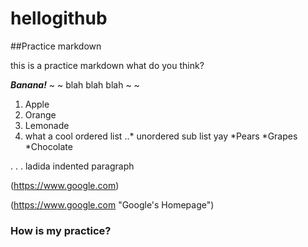 # hellogithub

##Practice markdown

this is a practice markdown
what do you think?

**_Banana!_**
~ ~ blah blah blah ~ ~


1. Apple
2. Orange
3. Lemonade
4. what a cool ordered list
	..* unordered sub list yay
 *Pears
 *Grapes
 *Chocolate

. . . ladida indented paragraph

(https://www.google.com)

(https://www.google.com "Google's Homepage")

### How is my practice? 

